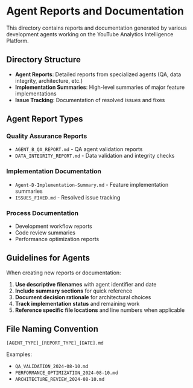 # Agent Reports and Documentation

This directory contains reports and documentation generated by various development agents working on the YouTube Analytics Intelligence Platform.

## Directory Structure

- **Agent Reports**: Detailed reports from specialized agents (QA, data integrity, architecture, etc.)
- **Implementation Summaries**: High-level summaries of major feature implementations
- **Issue Tracking**: Documentation of resolved issues and fixes

## Agent Report Types

### Quality Assurance Reports
- `AGENT_B_QA_REPORT.md` - QA agent validation reports
- `DATA_INTEGRITY_REPORT.md` - Data validation and integrity checks

### Implementation Documentation
- `Agent-D-Implementation-Summary.md` - Feature implementation summaries
- `ISSUES_FIXED.md` - Resolved issue tracking

### Process Documentation
- Development workflow reports
- Code review summaries
- Performance optimization reports

## Guidelines for Agents

When creating new reports or documentation:

1. **Use descriptive filenames** with agent identifier and date
2. **Include summary sections** for quick reference
3. **Document decision rationale** for architectural choices
4. **Track implementation status** and remaining work
5. **Reference specific file locations** and line numbers when applicable

## File Naming Convention

```
[AGENT_TYPE]_[REPORT_TYPE]_[DATE].md
```

Examples:
- `QA_VALIDATION_2024-08-10.md`
- `PERFORMANCE_OPTIMIZATION_2024-08-10.md`
- `ARCHITECTURE_REVIEW_2024-08-10.md`